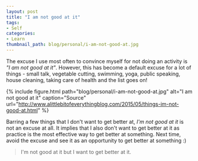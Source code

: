 ```yaml
---
layout: post
title: "I am not good at it"
tags:
- Self
categories:
- Learn
thumbnail_path: blog/personal/i-am-not-good-at.jpg
---
```


The excuse I use most often to convince myself for not doing an activity is *"I am not good at it"*. However, this has become a default excuse for a lot of things -  small talk, vegetable cutting, swimming, yoga, public speaking, house cleaning, taking care of health and the list goes on!

{% include figure.html path="blog/personal/i-am-not-good-at.jpg" alt="I am not good at it" caption="Source" url="http://www.alittlebitofeverythingblog.com/2015/05/things-im-not-good-at.html" %}

Barring a few things that I don't want to get better at, *I'm not good at it* is not an excuse at all. It implies that I also don't want to get better at it as practice is the most effective way to get better at something. Next time, avoid the excuse and see it as an opportunity to get better at something :)

> I'm not good at it but I want to get better at it.
